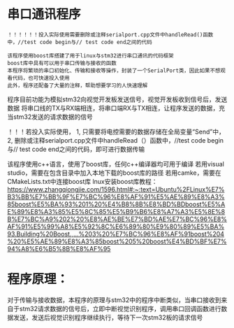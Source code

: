 # 串口通讯程序
    ！！！！！！投入实际使用需要删除或注释serialport.cpp文件中handleRead()函数中，//test code begin与// test code end之间的代码

    该程序使用boost库搭建了用于linux与stm32进行串口通讯的代码框架
    boost库中具有可以用于串口传输与接收的函数
    本程序将繁琐的串口初始化、传输和接收等操作，封装了一个SerialPort类，因此如果不想观看代码，也可快速投入使用
    此外，程序还配备了大量的注释，帮助想要学习的人快速理解


  程序目前功能为模拟stm32向视觉开发板发送信号，视觉开发板收到信号后，发送数据
  将串口线的TX与RX端相连，将串口端RX与TX相连，让程序发送的数据，充当stm32发送的请求数据的信号


  ！！！若投入实际使用，
  1, 只需要将电控需要的数据存储在全局变量“Send”中，
  2, 删除或注释serialport.cpp文件中handleRead（）函数中，//test code begin与// test code end之间的代码，即可进行数据传输


 该程序使用c++语言，使用了boost库，任何c++编译器均可用于编译
 若用visual studio，需要在包含目录中加入本地下载的boost库的路径
 若用camke，需要在CMakeLists.txt中连接boost库
 lnux安装boost库教程：https://www.zhangqiongjie.com/1596.html#:~:text=Ubuntu%2FLinux%E7%B3%BB%E7%BB%9F%E7%BC%96%E8%AF%91%E5%AE%89%E8%A3%85boost%E5%BA%93%201%20%E4%B8%8B%E8%BD%BDboost%E5%AE%89%E8%A3%85%E5%8C%85%E5%B9%B6%E8%A7%A3%E5%8E%8B%E7%BC%A9%202%20%E8%AE%BE%E7%BD%AE%E7%BC%96%E8%AF%91%E5%99%A8%E5%92%8C%E6%89%80%E9%80%89%E5%BA%93.Building%20Boost.,...%203%20%E7%BC%96%E8%AF%91boost%204%20%E5%AE%89%E8%A3%85boost%205%20boost%E4%BD%BF%E7%94%A8%E6%B5%8B%E8%AF%95

# 程序原理：
  对于传输与接收数据，本程序的原理与stm32中的程序中断类似，当串口接收到来自于stm32请求数据的信号后，立即中断视觉识别程序，调用串口回调函数进行数据发送，发送后视觉识别程序继续执行，等待下一次stm32板的请求信号

